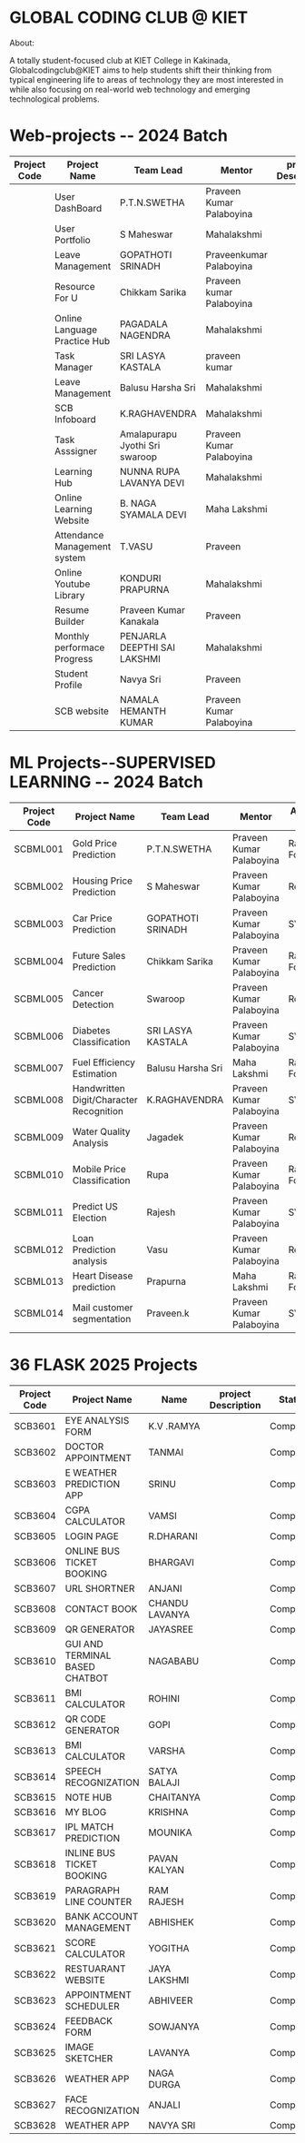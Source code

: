 # GLOBAL CODING CLUB @ KIET

About:

   A totally student-focused club at KIET College in Kakinada, Globalcodingclub@KIET aims to help students shift their thinking from typical engineering life to areas of technology they are most interested in while also focusing on real-world web technology and emerging technological problems.
   
# Web-projects -- 2024 Batch

  
| Project Code | Project Name    | Team Lead | Mentor | project Description | Status
| ----------- | ----------- | --------------- | ----- | -------------------  | ---------- |
|             |    User DashBoard        |  P.T.N.SWETHA  | Praveen Kumar Palaboyina    |                       | Completed |
|             |   User Portfolio          |  S Maheswar  | Mahalakshmi    |                       | Completed |
|             |   Leave Management        | GOPATHOTI SRINADH   | Praveenkumar Palaboyina   |                       | Completed |
|             |   Resource For U          | Chikkam Sarika    |   Praveen kumar Palaboyina    |                       | Completed |
|             |   Online Language Practice Hub          | PAGADALA NAGENDRA   |  Mahalakshmi     |                       | Completed |
|             |   Task Manager          | SRI LASYA KASTALA    | praveen kumar     |                       | Completed |
|             |  Leave Management          | Balusu Harsha Sri     |   Mahalakshmi    |                       | Completed |
|             | SCB Infoboard          | K.RAGHAVENDRA        |Mahalakshmi     |                       |Completed |
|             |      Task Asssigner     | Amalapurapu Jyothi Sri swaroop     | Praveen  Kumar Palaboyina   |           |      Completed |      
|             |     Learning Hub        | NUNNA RUPA LAVANYA DEVI   |  Mahalakshmi  |                       |Completed |
|             |    Online Learning Website         | B. NAGA SYAMALA DEVI    |   Maha Lakshmi    |                       | Completed |
|             |   Attendance Management system          | T.VASU   |    Praveen    |                       | Completed |
|             |   Online Youtube Library          |  KONDURI PRAPURNA    | Mahalakshmi   |                       | Completed |
|             |   Resume Builder         | Praveen Kumar Kanakala   |  Praveen   |                       | Completed |
|             |    Monthly performace Progress         | PENJARLA DEEPTHI SAI LAKSHMI   | Mahalakshmi    |                       |  Completed |
|             |   Student Profile          | Navya Sri   |  Praveen   |                       |  Completed |
|             |      SCB website       | NAMALA HEMANTH KUMAR   | Praveen Kumar Palaboyina     |                       |  Onprogress |

   
# ML Projects--SUPERVISED LEARNING -- 2024 Batch

| Project Code | Project Name                             | Team Lead                 | Mentor                  | Algorithm Used      | Status       |
|--------------|------------------------------------------|--------------------------|------------------------|---------------------|--------------|
| SCBML001     | Gold Price Prediction    | P.T.N.SWETHA             | Praveen Kumar Palaboyina | Random Forest       | Completed  |
| SCBML002     | Housing Price Prediction                 | S Maheswar               | Praveen Kumar Palaboyina | Regression          | Completed|
| SCBML003     | Car Price Prediction                     | GOPATHOTI SRINADH         | Praveen Kumar Palaboyina | SVM                 | Completed |
| SCBML004     | Future Sales Prediction                      | Chikkam Sarika           | Praveen Kumar Palaboyina | Random Forest       | Completed  |
| SCBML005     | Cancer Detection                        | Swaroop       | Praveen Kumar Palaboyina | Regression          | Completed |
| SCBML006     | Diabetes Classification                   | SRI LASYA KASTALA        | Praveen Kumar Palaboyina | SVM                 | Completed |
| SCBML007     | Fuel Efficiency Estimation                | Balusu Harsha Sri        | Maha Lakshmi            | Random Forest       | Completed |
| SCBML008     | Handwritten Digit/Character Recognition  | K.RAGHAVENDRA            | Praveen Kumar Palaboyina | SVM                 | Completed  |
| SCBML009     | Water Quality Analysis                    | Jagadek      | Praveen Kumar Palaboyina | Regression          | Completed  |
| SCBML010     | Mobile Price Classification               | Rupa      | Praveen Kumar Palaboyina | Random Forest       | Completed |
| SCBML011     | Predict US Election                       | Rajesh | Praveen Kumar Palaboyina | SVM                 | Completed  |
| SCBML012     | Loan Prediction analysis                  | Vasu  | Praveen Kumar Palaboyina | Regression          | Completed |
| SCBML013     | Heart Disease prediction                   | Prapurna   | Maha Lakshmi            | Random Forest       | Completed |
| SCBML014     | Mail customer segmentation                 | Praveen.k                   | Praveen Kumar Palaboyina | SVM                 | Completed |

# 36 FLASK 2025 Projects

  
| Project Code | Project Name    | Name  | project Description | Status | Mentor |
| ----------- | ----------- | --------------- |  -------------------  | ---------- | --------------- |
|     SCB3601        |      EYE ANALYSIS FORM    |  K.V .RAMYA  |                       | Completed | Swetha 
|      SCB3602       |       DOCTOR APPOINTMENT   | TANMAI       |                        | Completed | Lasya
|      SCB3603       |       E WEATHER PREDICTION APP   | SRINU      |                        | Completed | Sarika
|      SCB3604       |      CGPA CALCULATOR   | VAMSI       |                        | Completed | Peri reddy
|      SCB3605       |    LOGIN PAGE   | R.DHARANI       |                        | Completed | Raghavendra
|      SCB3606       |       ONLINE BUS TICKET BOOKING   | BHARGAVI       |                        | Completed | Harshini
|      SCB3607      |      URL SHORTNER   | ANJANI       |                        | Completed | Swetha
|      SCB3608       |       CONTACT BOOK   | CHANDU LAVANYA      |                        | Completed | Lasya
|      SCB3609       |      QR GENERATOR   | JAYASREE       |                        | Completed | Sarika
|      SCB3610      |       GUI AND TERMINAL BASED CHATBOT  | NAGABABU      |                        | Completed | Peri reddy
|      SCB3611       |      BMI CALCULATOR   | ROHINI       |                        | Completed | Raghavendra
 |     SCB3612       |      QR CODE GENERATOR   | GOPI       |                        | Completed | Swetha 
|      SCB3613      |      BMI CALCULATOR   | VARSHA       |                        | Completed |Lasya
|      SCB3614      |      SPEECH RECOGNIZATION   | SATYA BALAJI       |                        | Completed | Perireddy
|      SCB3615      |    NOTE HUB   | CHAITANYA       |                        | Completed | Raghavendra
|      SCB3616       |     MY BLOG   |KRISHNA      |                        | Completed | Sarika
|      SCB3617       |      IPL MATCH PREDICTION   | MOUNIKA       |                        | Completed | Swetha
|      SCB3618      |     INLINE BUS TICKET BOOKING   |PAVAN KALYAN       |                        | Completed | Lasya
|      SCB3619       |     PARAGRAPH LINE COUNTER   | RAM RAJESH       |                        | Completed | Sarika
 |      SCB3620      |    BANK ACCOUNT MANAGEMENT   | ABHISHEK       |                        | Completed | Peri reddy
|      SCB3621       |      SCORE CALCULATOR   | YOGITHA       |                        | Completed | Raghavendra
|      SCB3622      |      RESTUARANT WEBSITE   | JAYA LAKSHMI       |                        | Completed | Swetha 
|      SCB3623      |      APPOINTMENT SCHEDULER   | ABHIVEER       |                        | Completed | Lasya
|      SCB3624       |      FEEDBACK FORM    | SOWJANYA       |                        | Completed | sarika
|      SCB3625       |   IMAGE SKETCHER   |LAVANYA       |                        | Completed | Raghavendra
|      SCB3626       |   WEATHER APP   | NAGA DURGA       |                        | Completed | Peri reddy
|      SCB3627      |    FACE RECOGNIZATION   | ANJALI       |                        | Completed | Swetha
|      SCB3628      |    WEATHER APP   | NAVYA SRI       |                        | Completed |Lasya
